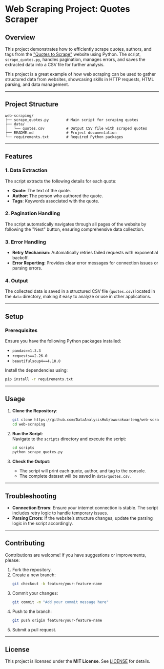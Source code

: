 # **Web Scraping Project: Quotes Scraper**

## **Overview**
This project demonstrates how to efficiently scrape quotes, authors, and tags from the ["Quotes to Scrape"](http://quotes.toscrape.com) website using Python. The script, `scrape_quotes.py`, handles pagination, manages errors, and saves the extracted data into a CSV file for further analysis.  

This project is a great example of how web scraping can be used to gather structured data from websites, showcasing skills in HTTP requests, HTML parsing, and data management.

---

## **Project Structure**
```
web-scraping/
├── scrape_quotes.py        # Main script for scraping quotes
├── data/
│   └── quotes.csv          # Output CSV file with scraped quotes
├── README.md               # Project documentation
└── requirements.txt        # Required Python packages
```

---

## **Features**
### **1. Data Extraction**
The script extracts the following details for each quote:  
- **Quote**: The text of the quote.  
- **Author**: The person who authored the quote.  
- **Tags**: Keywords associated with the quote.  

### **2. Pagination Handling**  
The script automatically navigates through all pages of the website by following the "Next" button, ensuring comprehensive data collection.  

### **3. Error Handling**  
- **Retry Mechanism**: Automatically retries failed requests with exponential backoff.  
- **Error Reporting**: Provides clear error messages for connection issues or parsing errors.  

### **4. Output**  
The collected data is saved in a structured CSV file (`quotes.csv`) located in the `data` directory, making it easy to analyze or use in other applications.  

---

## **Setup**  
### **Prerequisites**  
Ensure you have the following Python packages installed:  
- `pandas==1.3.3`  
- `requests==2.26.0`  
- `beautifulsoup4==4.10.0`  

Install the dependencies using:  
```bash
pip install -r requirements.txt
```

---

## **Usage**  
1. **Clone the Repository**:  
   ```bash
   git clone https://github.com/DataAnalysisHub/owurakwarteng/web-scraping.git
   cd web-scraping
   ```

2. **Run the Script**:  
   Navigate to the `scripts` directory and execute the script:  
   ```bash
   cd scripts
   python scrape_quotes.py
   ```

3. **Check the Output**:
   - The script will print each quote, author, and tag to the console.  
   - The complete dataset will be saved in `data/quotes.csv`.  

---

## **Troubleshooting**  
- **Connection Errors**: Ensure your internet connection is stable. The script includes retry logic to handle temporary issues.  
- **Parsing Errors**: If the website’s structure changes, update the parsing logic in the script accordingly.  

---

## **Contributing**  
Contributions are welcome! If you have suggestions or improvements, please:  
1. Fork the repository.  
2. Create a new branch:  
   ```bash
   git checkout -b feature/your-feature-name
   ```  
3. Commit your changes:  
   ```bash
   git commit -m "Add your commit message here"
   ```  
4. Push to the branch:  
   ```bash
   git push origin feature/your-feature-name
   ```  
5. Submit a pull request.  

---

## **License**  
This project is licensed under the **MIT License**. See [LICENSE](LICENSE.md) for details.
